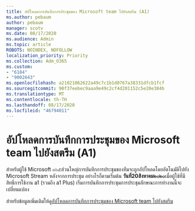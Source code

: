 ```yaml
---
title: อัปโหลดการบันทึกการประชุมของ Microsoft team ไปยังสตรีม (A1)
ms.author: pebaum
author: pebaum
manager: scotv
ms.date: 08/17/2020
ms.audience: Admin
ms.topic: article
ROBOTS: NOINDEX, NOFOLLOW
localization_priority: Priority
ms.collection: Adm_O365
ms.custom:
- "6184"
- "9002643"
ms.openlocfilehash: a21021062622a49c7c1b1d0767a38331dfcb1fcf
ms.sourcegitcommit: 90f37eebec9aaa9e49c2cf4d201152c5e20e384b
ms.translationtype: MT
ms.contentlocale: th-TH
ms.lasthandoff: 08/17/2020
ms.locfileid: "46794011"
---
```

# <a name="upload-a-microsoft-teams-meeting-recording-to-stream-a1"></a>อัปโหลดการบันทึกการประชุมของ Microsoft team ไปยังสตรีม (A1)

สำหรับผู้ใช้ Microsoft ๓๖๕ส่วนใหญ่การบันทึกการประชุมของทีมจะถูกอัปโหลดโดยอัตโนมัติไปยัง Microsoft Stream หลังจากการประชุม อย่างไรก็ตามเริ่มต้น  **วันที่20สิงหาคม๒๐๒๐**เมื่อผู้ใช้ที่มีสิทธิ์การใช้งาน a1 (รวมถึง a1 Plus) เริ่มการบันทึกการประชุมการประชุมลักษณะการทำงานนี้จะเปลี่ยนแปลง  

สำหรับข้อมูลเพิ่มเติมให้ดู[อัปโหลดการบันทึกการประชุมของ Microsoft team ไปยังสตรีม](https://docs.microsoft.com/stream/portal-upload-teams-meeting-recording)